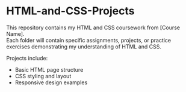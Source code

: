 # HTML-and-CSS-Projects

This repository contains my HTML and CSS coursework from [Course Name].  
Each folder will contain specific assignments, projects, or practice exercises demonstrating my understanding of HTML and CSS.

Projects include:
- Basic HTML page structure
- CSS styling and layout
- Responsive design examples
